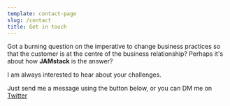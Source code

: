```yaml
---
template: contact-page
slug: /contact
title: Get in touch
---
```

Got a burning question on the imperative to change business practices so that the customer is at the centre of the business relationship? Perhaps it's about how **JAMstack** is the answer?  

I am always interested to hear about your challenges.

Just send me a message using the button below, or you can DM me on [Twitter](https://twitter.com/dseacombe)
